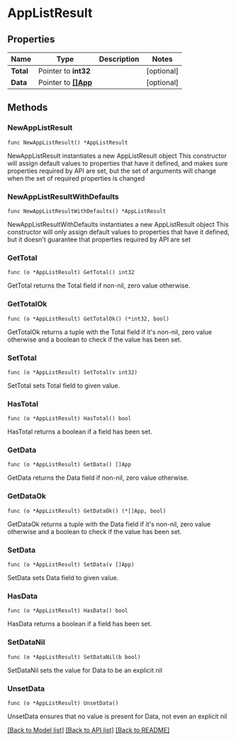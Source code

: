 # AppListResult

## Properties

Name | Type | Description | Notes
------------ | ------------- | ------------- | -------------
**Total** | Pointer to **int32** |  | [optional] 
**Data** | Pointer to [**[]App**](App.md) |  | [optional] 

## Methods

### NewAppListResult

`func NewAppListResult() *AppListResult`

NewAppListResult instantiates a new AppListResult object
This constructor will assign default values to properties that have it defined,
and makes sure properties required by API are set, but the set of arguments
will change when the set of required properties is changed

### NewAppListResultWithDefaults

`func NewAppListResultWithDefaults() *AppListResult`

NewAppListResultWithDefaults instantiates a new AppListResult object
This constructor will only assign default values to properties that have it defined,
but it doesn't guarantee that properties required by API are set

### GetTotal

`func (o *AppListResult) GetTotal() int32`

GetTotal returns the Total field if non-nil, zero value otherwise.

### GetTotalOk

`func (o *AppListResult) GetTotalOk() (*int32, bool)`

GetTotalOk returns a tuple with the Total field if it's non-nil, zero value otherwise
and a boolean to check if the value has been set.

### SetTotal

`func (o *AppListResult) SetTotal(v int32)`

SetTotal sets Total field to given value.

### HasTotal

`func (o *AppListResult) HasTotal() bool`

HasTotal returns a boolean if a field has been set.

### GetData

`func (o *AppListResult) GetData() []App`

GetData returns the Data field if non-nil, zero value otherwise.

### GetDataOk

`func (o *AppListResult) GetDataOk() (*[]App, bool)`

GetDataOk returns a tuple with the Data field if it's non-nil, zero value otherwise
and a boolean to check if the value has been set.

### SetData

`func (o *AppListResult) SetData(v []App)`

SetData sets Data field to given value.

### HasData

`func (o *AppListResult) HasData() bool`

HasData returns a boolean if a field has been set.

### SetDataNil

`func (o *AppListResult) SetDataNil(b bool)`

 SetDataNil sets the value for Data to be an explicit nil

### UnsetData
`func (o *AppListResult) UnsetData()`

UnsetData ensures that no value is present for Data, not even an explicit nil

[[Back to Model list]](../README.md#documentation-for-models) [[Back to API list]](../README.md#documentation-for-api-endpoints) [[Back to README]](../README.md)


